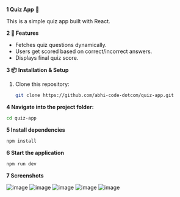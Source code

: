 **1 Quiz App** 🎯

This is a simple quiz app built with React.

**2 🚀 Features**
- Fetches quiz questions dynamically.
- Users get scored based on correct/incorrect answers.
- Displays final quiz score.

**3 📦 Installation & Setup**
1. Clone this repository:
   ```sh
   git clone https://github.com/abhi-code-dotcom/quiz-app.git

**4 Navigate into the project folder:**
   ```sh
   cd quiz-app
```
**5 Install dependencies**
   ```sh
   npm install
```

**6 Start the application**
   ```sh
   npm run dev
   ```

**7 Screenshots**

![image](https://github.com/user-attachments/assets/3c697285-7eb0-49f4-baf7-63ecfb6354ae)
![image](https://github.com/user-attachments/assets/e28c5687-5bd2-4686-b855-c2eb1f0f3f76)
![image](https://github.com/user-attachments/assets/e17dbdf4-fd7b-4ce9-a182-62c3394e996a)
![image](https://github.com/user-attachments/assets/3f1e756d-1433-4aa9-b880-01799d3c9783)
![image](https://github.com/user-attachments/assets/5aa0258b-3337-4a4d-aeb5-5e9ed7d705fb)






